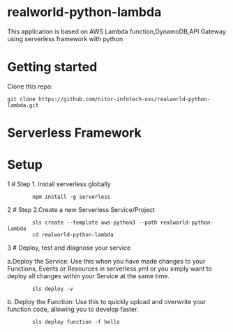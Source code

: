 # realworld-python-lambda
This application is based on AWS Lambda function,DynamoDB,API Gateway using serverless framework with python

# **Getting started**


Clone this repo:
```
git clone https://github.com/nitor-infotech-oss/realworld-python-lambda.git
```
# Serverless Framework

# Setup

1     # Step 1. Install serverless globally
```
        npm install -g serverless
```
2     # Step 2.Create a new Serverless Service/Project
```
        sls create --template aws-python3 --path realworld-python-lambda
        cd realworld-python-lambda
```
3     # Deploy, test and diagnose your service

a.Deploy the Service:
Use this when you have made changes to your Functions, Events or Resources in serverless.yml or you simply want to deploy all changes within your Service at the same time.
```
        sls deploy -v
```
b. Deploy the Function:
Use this to quickly upload and overwrite your function code, allowing you to develop faster.
```
        sls deploy function -f hello
```

